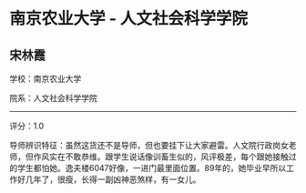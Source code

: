 # 南京农业大学 - 人文社会科学学院

## 宋林霞

学校：南京农业大学

院系：人文社会科学学院

* * *

评分：1.0

导师辨识特征：虽然这货还不是导师，但也要挂下让大家避雷。人文院行政岗女老师，但作风实在不敢恭维。跟学生说话像训畜生似的，风评极差，每个跟她接触过的学生都怕她。逸夫楼6047好像，一进门最里面位置。89年的，她毕业早所以工作好几年了，很瘦，长得一副凶神恶煞样，有一女儿。